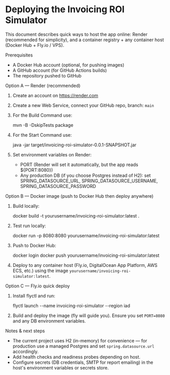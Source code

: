 # Deploying the Invoicing ROI Simulator

This document describes quick ways to host the app online: Render (recommended for simplicity), and a container registry + any container host (Docker Hub + Fly.io / VPS).

Prerequisites
- A Docker Hub account (optional, for pushing images)
- A GitHub account (for GitHub Actions builds)
- The repository pushed to GitHub

Option A — Render (recommended)
1. Create an account on https://render.com
2. Create a new Web Service, connect your GitHub repo, branch: `main`
3. For the Build Command use:

   mvn -B -DskipTests package

4. For the Start Command use:

   java -jar target/invoicing-roi-simulator-0.0.1-SNAPSHOT.jar

5. Set environment variables on Render:
   - PORT (Render will set it automatically, but the app reads ${PORT:8080})
   - Any production DB (if you choose Postgres instead of H2): set SPRING_DATASOURCE_URL, SPRING_DATASOURCE_USERNAME, SPRING_DATASOURCE_PASSWORD

Option B — Docker image (push to Docker Hub then deploy anywhere)
1. Build locally:

   docker build -t yourusername/invoicing-roi-simulator:latest .

2. Test run locally:

   docker run -p 8080:8080 yourusername/invoicing-roi-simulator:latest

3. Push to Docker Hub:

   docker login
   docker push yourusername/invoicing-roi-simulator:latest

4. Deploy to any container host (Fly.io, DigitalOcean App Platform, AWS ECS, etc.) using the image `yourusername/invoicing-roi-simulator:latest`.

Option C — Fly.io quick deploy
1. Install flyctl and run:

   flyctl launch --name invoicing-roi-simulator --region iad

2. Build and deploy the image (fly will guide you). Ensure you set `PORT=8080` and any DB environment variables.

Notes & next steps
- The current project uses H2 (in-memory) for convenience — for production use a managed Postgres and set `spring.datasource.url` accordingly.
- Add health checks and readiness probes depending on host.
- Configure secrets (DB credentials, SMTP for report emailing) in the host's environment variables or secrets store.
